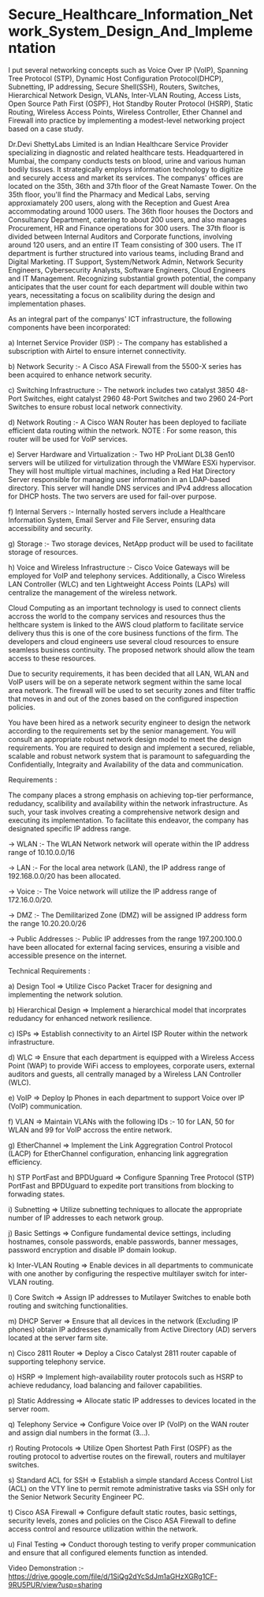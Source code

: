 # Secure_Healthcare_Information_Network_System_Design_And_Implementation






I put several networking concepts such as Voice Over IP (VoIP), Spanning Tree Protocol (STP), Dynamic Host Configuration Protocol(DHCP), Subnetting, IP addressing, Secure Shell(SSH), Routers, Switches, Hierarchical Network Design, VLANs, Inter-VLAN Routing, Access Lists, Open Source Path First (OSPF), Hot Standby Router Protocol (HSRP), Static Routing, Wireless Access Points, Wireless Controller, Ether Channel and Firewall into practice by implementing a modest-level networking project based on a case study.







Dr.Devi ShettyLabs Limited is an Indian Healthcare Service Provider specializing in diagnostic and related healthcare tests. Headquartered in Mumbai, the company conducts tests on blood, urine and various human bodily tissues. It strategically employs information technology to digitize and securely access and market its services. The companys' offices are located on the 35th, 36th and 37th floor of the Great Namaste Tower. On the 35th floor, you'll find the Pharmacy and Medical Labs, serving approxiamately 200 users, along with the Reception and Guest Area accommodating around 1000 users. The 36th floor houses the Doctors and Consultancy Department, catering to about 200 users, and also manages Procurement, HR and Finance operations for 300 users. The 37th floor is divided between Internal Auditors and Corporate functions, involving around 120 users, and an entire IT Team consisting of 300 users. The IT department is further structured into various teams, including Brand and Digital Marketing. IT Support, System/Network Admin, Network Security Engineers, Cybersecurity Analysts, Software Engineers, Cloud Engineers and IT Management. Recognizing substantial growth potential, the company anticipates that the user count for each department will double within two years, necessitating a focus on scalibility during the design and implementation phases.








As an integral part of the companys' ICT infrastructure, the following components have been incorporated:






a) Internet Service Provider (ISP) :- The company has established a subscription with Airtel to ensure internet connectivity.






b) Network Security :- A Cisco ASA Firewall from the 5500-X series has been acquired to enhance network security.






c) Switching Infrastructure :- The network includes two catalyst 3850 48-Port Switches, eight catalyst 2960 48-Port Switches and two 2960 24-Port Switches to ensure robust local network connectivity.






d) Network Routing :- A Cisco WAN Router has been deployed to faciliate efficient data routing within the network. NOTE : For some reason, this router will be used for VoIP services.






e) Server Hardware and Virtualization :- Two HP ProLiant DL38 Gen10 servers will be utilized for virtulization through the VMWare ESXi hypervisor. They will host multiple virtual machines, including a Red Hat Directory Server responsible for managing user information in an LDAP-based directory. This server will handle DNS services and IPv4 address allocation for DHCP hosts. The two servers are used for fail-over purpose.





f) Internal Servers :- Internally hosted servers include a Healthcare Information System, Email Server and File Server, ensuring data accessibility and security.





g) Storage :- Two storage devices, NetApp product will be used to facilitate storage of resources.





h) Voice and Wireless Infrastructure :- Cisco Voice Gateways will be employed for VoIP and telephony services. Additionally, a Cisco Wireless LAN Controller (WLC) and ten Lightweight Access Points (LAPs) will centralize the management of the wireless network.




Cloud Computing as an important technology is used to connect clients accross the world to the company services and resources thus the helthcare system is linked to the AWS cloud platform to facilitate service delivery thus this is one of the core business functions of the firm. The developers and cloud engineers use several cloud resources to ensure seamless business continuity. The proposed network should allow the team access to these resources.







Due to security requirements, it has been decided that all LAN, WLAN and VoIP users will be on a seperate network segment within the same local area network. The firewall will be used to set security zones and filter traffic that moves in and out of the zones based on the configured inspection policies.






You have been hired as a network security engineer to design the network according to the requirements set by the senior management. You will consult an appropriate robust network design model to meet the design requirements. You are required to design and implement a secured, reliable, scalable and robust network system that is paramount to safeguarding the Confidentially, Integraity and Availability of the data and communication.








Requirements :






The company places a strong emphasis on achieving top-tier performance, redudancy, scalibility and availability  within the network infrastructure. As such, your task involves creating a comprehensive network design and executing its implementation. To facilitate this endeavor, the company has designated specific IP address range.






-> WLAN :- The WLAN Network network will operate within the IP address range of 10.10.0.0/16






-> LAN :- For the local area network (LAN), the IP address range of 192.168.0.0/20 has been allocated.






-> Voice :- The Voice network will utilize the IP address range of 172.16.0.0/20.





-> DMZ :- The Demilitarized Zone (DMZ) will be assigned IP address form the range 10.20.20.0/26






-> Public Addresses :- Public IP addresses from the range 197.200.100.0 have been allocated for external facing services, ensuring a visible and accessible presence on the internet.







Technical Requirements : 





a) Design Tool => Utilize Cisco Packet Tracer for designing and implementing the network solution.







b) Hierarchical Design => Implement a hierarchical model that incorprates redudancy for enhanced network resilience.






c) ISPs => Establish connectivity to an Airtel ISP Router within the network infrastructure.







d) WLC => Ensure that each department is equipped with a Wireless Access Point (WAP) to provide WiFi access to employees, corporate users, external auditors and guests, all centrally managed by a Wireless LAN Controller (WLC).






e) VoIP => Deploy Ip Phones in each department to support Voice over IP (VoIP) communication.






f) VLAN => Maintain VLANs with the following IDs :- 10 for LAN, 50 for WLAN and 99 for VoIP accross the entire network.






g) EtherChannel => Implement the Link Aggregration Control Protocol (LACP) for EtherChannel configuration, enhancing link aggregration efficiency.







h) STP PortFast and BPDUguard => Configure Spanning Tree Protocol (STP) PortFast and BPDUguard to expedite port transitions from blocking to forwading states.








i) Subnetting => Utilize subnetting techniques to allocate the appropriate number of IP addresses to each network group.







j) Basic Settings => Configure fundamental device settings, including hostnames, console passwords, enable passwords, banner messages, password encryption and disable IP domain lookup.







k) Inter-VLAN Routing => Enable devices in all departments to communicate with one another by configuring the respective multilayer switch for inter-VLAN routing.






l) Core Switch => Assign IP addresses to Mutilayer Switches to enable both routing and switching functionalities.







m) DHCP Server => Ensure that all devices in the network (Excluding IP phones) obtain IP addresses dynamically from Active Directory (AD) servers located at the server farm site.







n) Cisco 2811 Router => Deploy a Cisco Catalyst 2811 router capable of supporting telephony service.







o) HSRP => Implement high-availability router protocols such as HSRP to achieve redudancy, load balancing and failover capabilities.







p) Static Addressing => Allocate static IP addresses to devices located in the server room.







q) Telephony Service => Configure Voice over IP (VoIP) on the WAN router and assign dial numbers in the format (3...).







r) Routing Protocols => Utilize Open Shortest Path First (OSPF) as the routing protocol to advertise routes on the firewall, routers and multilayer switches.







s) Standard ACL for SSH => Establish a simple standard Access Control List (ACL) on the VTY line to permit remote administrative tasks via SSH only for the Senior Network Security Engineer PC.








t) Cisco ASA Firewall => Configure default static routes, basic settings, security levels, zones and policies on the Cisco ASA Firewall to define access control and resource utilization within the network.










u) Final Testing => Conduct thorough testing to verify proper communication and ensure that all configured elements function as intended.







Video Demonstration :- https://drive.google.com/file/d/1SiQg2dYcSdJm1aGHzXGRg1CF-9RU5PUR/view?usp=sharing

